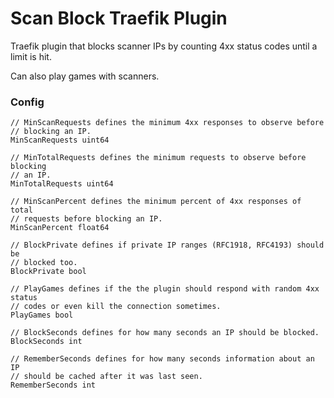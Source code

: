 # Scan Block Traefik Plugin

Traefik plugin that blocks scanner IPs by counting 4xx status codes until a limit is hit.

Can also play games with scanners.

### Config

```
// MinScanRequests defines the minimum 4xx responses to observe before
// blocking an IP.
MinScanRequests uint64

// MinTotalRequests defines the minimum requests to observe before blocking
// an IP.
MinTotalRequests uint64

// MinScanPercent defines the minimum percent of 4xx responses of total
// requests before blocking an IP.
MinScanPercent float64

// BlockPrivate defines if private IP ranges (RFC1918, RFC4193) should be
// blocked too.
BlockPrivate bool

// PlayGames defines if the the plugin should respond with random 4xx status
// codes or even kill the connection sometimes.
PlayGames bool

// BlockSeconds defines for how many seconds an IP should be blocked.
BlockSeconds int

// RememberSeconds defines for how many seconds information about an IP
// should be cached after it was last seen.
RememberSeconds int
```
